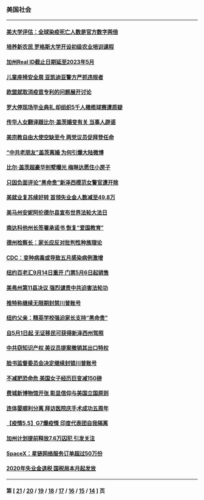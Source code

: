### 美国社会
---
#### [美大学评估：全球染疫死亡人数是官方数字两倍](../../pages/ncid1078160/n12929676.md) 
#### [培养新农民 罗格斯大学开设初级农业培训课程](../../pages/ncid1078160/n12929797.md) 
#### [加州Real ID截止日期延至2023年5月](../../pages/ncid1078160/n12929787.md) 
#### [儿童座椅安全周 亚凯迪亚警方严抓违规者](../../pages/ncid1078160/n12929747.md) 
#### [欧盟就取消疫苗专利的问题展开讨论](../../pages/ncid1078160/n12929568.md) 
#### [罗大停现场毕业典礼 却组织5千人橄榄球赛遭质疑](../../pages/ncid1078160/n12929677.md) 
#### [传华人女翻译跟比尔‧盖茨婚变有关 当事人辟谣](../../pages/ncid1078160/n12929322.md) 
#### [美宗教自由大使空缺至今 两党议员促拜登任命](../../pages/ncid1078160/n12928932.md) 
#### [“中共老朋友”盖茨离婚 为何引爆大陆微博](../../pages/ncid1078160/n12929079.md) 
#### [比尔‧盖茨超豪华别墅曝光 梅琳达愿住小房子](../../pages/ncid1078160/n12928709.md) 
#### [只因负面评论“黑命贵”新泽西模范女警官遭开除](../../pages/ncid1078160/n12929035.md) 
#### [美就业复苏续好转 首领失业金人数减至49.8万](../../pages/ncid1078160/n12928797.md) 
#### [美马州安妮阿伦德尔县宣布世界法轮大法日](../../pages/ncid1078160/n12928876.md) 
#### [南达科他州长签署承诺书 恢复“爱国教育”](../../pages/ncid1078160/n12927750.md) 
#### [德州检察长：家长应反对批判性种族理论](../../pages/ncid1078160/n12927136.md) 
#### [CDC：变种病毒或导致五月感染病例激增](../../pages/ncid1078160/n12927129.md) 
#### [纽约百老汇9月14日重开 门票5月6日起销售](../../pages/ncid1078160/n12926909.md) 
#### [美弗州第11县决议 强烈谴责中共迫害法轮功](../../pages/ncid1078160/n12925015.md) 
#### [推特称继续无限期封禁川普账号](../../pages/ncid1078160/n12926761.md) 
#### [纽约父亲：精英学校强迫家长支持“黑命贵”](../../pages/ncid1078160/n12926722.md) 
#### [自5月1日起 无证移民可获得新泽西州驾照](../../pages/ncid1078160/n12926842.md) 
#### [中共窃知识产权 美议员提案撤销其出口特权](../../pages/ncid1078160/n12926412.md) 
#### [脸书监督委员会决定继续封锁川普账号](../../pages/ncid1078160/n12926445.md) 
#### [不减肥恐命危 美国女子经历巨变减150磅](../../pages/ncid1078160/n12926212.md) 
#### [费城新博物馆开张 彰显信仰与美国立国原则](../../pages/ncid1078160/n12926575.md) 
#### [连体婴顺利分离 拜访医院庆手术成功五周年](../../pages/ncid1078160/n12925065.md) 
#### [【疫情5.5】G7爆疫情 印度代表团自我隔离](../../pages/ncid1078160/n12925715.md) 
#### [加州计划提前释放7.6万囚犯 引发关注](../../pages/ncid1078160/n12925189.md) 
#### [SpaceX：星链网络服务订单超过50万份](../../pages/ncid1078160/n12925809.md) 
#### [2020年失业金退税 国税局本月起发放](../../pages/ncid1078160/n12925421.md) 

---
#### 第 [ [21](./21.md) / [20](./20.md) / [19](./19.md) / [18](./18.md) / [17](./17.md) / [16](./16.md) / [15](./15.md) / [14](./14.md) ] 页
